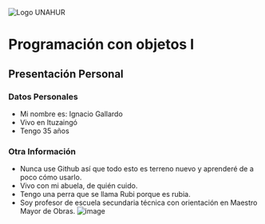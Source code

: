 ![Logo UNAHUR](./UNAHUR.png)

# Programación con objetos I
## Presentación Personal

### Datos Personales
- Mi nombre es: Ignacio Gallardo
- Vivo en Ituzaingó
- Tengo 35 años


### Otra Información
- Nunca use Github así que todo esto es terreno nuevo y aprenderé de a poco cómo usarlo.
- Vivo con mi abuela, de quién cuido.
- Tengo una perra que se llama Rubi porque es rubia.
- Soy profesor de escuela secundaria técnica con orientación en Maestro Mayor de Obras.
![image](https://github.com/user-attachments/assets/7f2408ea-bdc9-46b9-83ec-b6c829751434)
